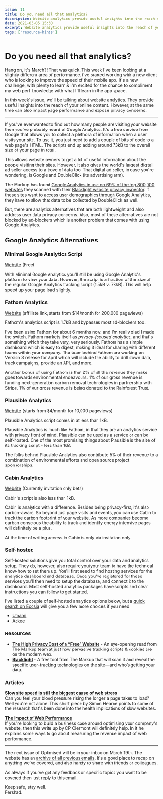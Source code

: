 ```yaml
---
issue: 11
title: Do you need all that analytics?
description: Website analytics provide useful insights into the reach of your online content. However, the analytics on your site can also impact page performance and expose privacy concerns.
date: 2021-03-05 15:30
excerpt: Website analytics provide useful insights into the reach of your online content. However, the analytics on your site can also impact page performance and expose privacy concerns.
tags: ['resource-hints']
---
```

# Do you need all that analytics?
Hang on, it's March?! That was quick. This week I've been looking at a slightly different area of performance. I've started working with a new client who is looking to improve the speed of their mobile app. It's a new challenge, with plenty to learn & I'm excited for the chance to compliment my web perf knowledge with what I'll learn in the app space.

In this week's issue, we'll be talking about website analytics. They provide useful insights into the reach of your online content. However, at the same time can also impact page performance and expose privacy concerns.

***

If you've ever wanted to find out how many people are visiting your website then you've probably heard of Google Analytics. It's a free service from Google that allows you to collect a plethora of information when a user visits your site. To use it, you just need to add a couple of bits of code to a web page's HTML. The scripts end up adding around 73kB to the overall size of your page in total.

This allows website owners to get a lot of useful information about the people visiting their sites. However, it also gives the world's largest digital ad seller access to a trove of data too. That digital ad seller, in case you're wondering, is Google and DoubleClick (its advertising arm).

The Markup has found [Google Analytics in use on 69% of the top 800,000 websites](https://themarkup.org/blacklight/2020/09/22/blacklight-tracking-advertisers-digital-privacy-sensitive-websites) they scanned with their [Blacklight website privacy inspector](https://themarkup.org/blacklight). If these sites want to access user demographics through Google Analytics, they have to allow that data to be collected by DoubleClick as well. 

But, there are analytics alternatives that are both lightweight and also address user data privacy concerns. Also, most of these alternatives are not blocked by ad-blockers which is another problem that comes with using Google Analytics.

## Google Analytics Alternatives

### Minimal Google Analytics Script

[Website](https://minimalanalytics.com/) (Free)

With Minimal Google Analytics you'll still be using Google Analytic's platform to view your data. However, the script is a fraction of the size of the regular Google Analytics tracking script (1.5kB v. 73kB). This will help speed up your page load slightly.

### Fathom Analytics

[Website](https://usefathom.com/ref/CEHKLY) (affiliate link, starts from $14/month for 200,000 pageviews)

Fathom's analytics script is 1.7kB and bypasses most ad-blockers too.

I've been using Fathom for about 6 months now, and I'm really glad I made the switch. Fathom markets itself as *privacy-focused analytics*, and that's something which they take very, very seriously. Fathom has a simple dashboard which is easy to digest, making it ideal for sharing with different teams within your company. The team behind Fathom are working on Version 3 release for April which will include the ability to drill down data, track campaigns, provide an API, and more.

Another bonus of using Fathom is that 2% of all the revenue they make goes towards environmental endeavours. 1% of our gross revenue is funding next-generation carbon removal technologies in partnership with Stripe. 1% of our gross revenue is being donated to the Rainforest Trust.

### Plausible Analytics

[Website](https://plausible.io/) (starts from $4/month for 10,000 pageviews)

Plausible Analytics script comes in at less than 1kB.

Plausible Analytics is much like Fathom, in that they are an analytics service with privacy front of mind. Plausible can be used as a service or can be self-hosted. One of the most promising things about Plausible is the size of its tracking script - less than 1kB. 

The folks behind Plausible Analytics also contribute 5% of their revenue to a combination of environmental efforts and open source project sponsorships.

### Cabin Analytics

[Website](https://withcabin.com/) (Currently invitation only beta)

Cabin's script is also less than 1kB.

Cabin is analytics with a difference. Besides being privacy-first, it's also carbon-aware. So beyond just page visits and events, you can use Cabin to track the carbon footprint of your website. As more companies become carbon conscious the ability to track and identify energy intensive pages will definitely be a plus.

At the time of writing access to Cabin is only via invitation only.

### Self-hosted

Self-hosted solutions give you total control over your data and analytics setup. They do, however, also require you/your team to have the technical know-how to set them up. You'll first need to find hosting services for the analytics dashboard and database. Once you've registered for these services you'll then need to setup the database, and connect it to the dashboard. Most self-hosted analytics packages have scripts and clear instructions you can follow to get started.

I've listed a couple of self-hosted analytics options below, but a [quick search on Ecosia](https://www.ecosia.org/search?q=self-hosted+website+analytics) will give you a few more choices if you need.

- [Umami](https://umami.is/)
- [Ackee](https://ackee.electerious.com/)

### Resources

- **[The High Privacy Cost of a “Free” Website](https://themarkup.org/blacklight/2020/09/22/blacklight-tracking-advertisers-digital-privacy-sensitive-websites)** - An eye-opening read from The Markup team at just how pervasive tracking scripts & cookies are on the modern web.
- **[Blacklight](https://themarkup.org/blacklight)** - A free tool from The Markup that will scan it and reveal the specific user-tracking technologies on the site—and who’s getting your data.

### Articles

**[Slow site speed is still the biggest cause of web stress](https://simonhearne.com/2021/web-stress/)**  
Can you feel your blood pressure rising the longer a page takes to load? Well you're not alone. This short piece by Simon Hearne points to some of the research that's been done into the health implications of slow websites.

**[The Impact of Web Performance](https://simplified.dev/performance/impact-of-web-performance)**  
If you're looking to build a business case around optimising your company's website, then this write up by CP Clermont will definitely help. In it he explains some ways to go about measuring the revenue impact of web performance.

***

The next issue of Optimised will be in your inbox on March 19th. The website has an [archive of all previous emails](https://optimised.email). It's a good place to recap on anything we've covered, and also handy to share with friends or colleagues.

As always if you've got any feedback or specific topics you want to be covered then just reply to this email.

Keep safe, stay well.  
Fershad.